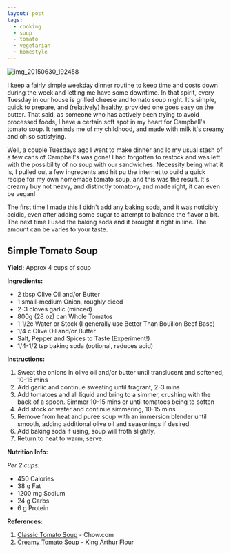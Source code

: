 ```yaml
---
layout: post
tags:
  - cooking
  - soup
  - tomato
  - vegetarian
  - homestyle
---
```


![img_20150630_192458](https://cloud.githubusercontent.com/assets/149909/8486126/8a07ccd8-20d0-11e5-812d-7aa7b5ecbff1.jpg)

I keep a fairly simple weekday dinner routine to keep time and costs down during the week and letting me have some
downtime.  In that spirit, every Tuesday in our house is grilled cheese and tomato soup night.  It's simple, quick to
prepare, and (relatively) healthy, provided one goes easy on the butter. That said, as someone who has actively been
trying to avoid processed foods, I have a certain soft spot in my heart for Campbell's tomato soup.  It reminds me of my
childhood, and made with milk it's creamy and oh so satisfying.

Well, a couple Tuesdays ago I went to make dinner and lo my usual stash of a few cans of Campbell's was gone!  I had
forgotten to restock and was left with the possibility of no soup with our sandwiches.  Necessity being what it is, I
pulled out a few ingredents and hit pu the internet to build a quick recipe for my own homemade tomato soup, and this
was the result.  It's creamy buy not heavy, and distinctly tomato-y, and made right, it can even be vegan!

The first time I made this I didn't add any baking soda, and it was noticibly acidic, even after adding some sugar to
attempt to balance the flavor a bit.  The next time I used the baking soda and it brought it right in line.  The amount
can be varies to your taste.

<!--more-->

## Simple Tomato Soup

**Yield:** Approx 4 cups of soup

**Ingredients:**

- 2 tbsp Olive Oil and/or Butter
- 1 small-medium Onion, roughly diced
- 2-3 cloves garlic (minced)
- 800g (28 oz) can Whole Tomatos
- 1 1/2c Water or Stock (I generally use Better Than Bouillon Beef Base)
- 1/4 c Olive Oil and/or Butter
- Salt, Pepper and Spices to Taste (Experiment!)
- 1/4-1/2 tsp baking soda (optional, reduces acid)

**Instructions:**

1. Sweat the onions in olive oil and/or butter until translucent and softened, 10-15 mins
2. Add garlic and continue sweating until fragrant, 2-3 mins
3. Add tomatoes and all liquid and bring to a simmer, crushing with the back of a spoon.  Simmer 10-15 mins or until tomatoes being to soften
4. Add stock or water and continue simmering, 10-15 mins
5. Remove from heat and puree soup with an immersion blender until smooth, adding additional olive oil and seasonings if desired.
6. Add baking soda if using, soup will froth slightly.
7. Return to heat to warm, serve.

**Nutrition Info:**

*Per 2 cups:*

- 450 Calories
- 38 g Fat
- 1200 mg Sodium
- 24 g Carbs
- 6 g Protein

**References:**

1. [Classic Tomato Soup](http://www.chow.com/recipes/10836-creamy-tomato-soup) - Chow.com
2. [Creamy Tomato Soup](http://www.kingarthurflour.com/recipes/creamy-tomato-soup-recipe) - King Arthur Flour
